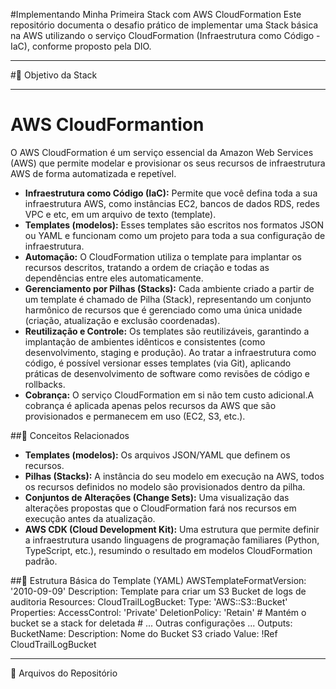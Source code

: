 #Implementando Minha Primeira Stack com AWS CloudFormation
Este repositório documenta o desafio prático de implementar uma Stack básica na AWS utilizando o serviço CloudFormation (Infraestrutura como Código - IaC), conforme proposto pela DIO.

---

#🚩 Objetivo da Stack

---

# AWS CloudFormantion
 O AWS CloudFormation é um serviço essencial da Amazon Web Services (AWS) que permite modelar e provisionar os seus recursos de infraestrutura AWS de forma automatizada e repetível.
 - **Infraestrutura como Código (IaC):** Permite que você defina toda a sua infraestrutura AWS, como instâncias EC2, bancos de dados RDS, redes VPC e etc, em um arquivo de texto (template).
 - **Templates (modelos):** Esses templates são escritos nos formatos JSON ou YAML e funcionam como um projeto para toda a sua configuração de infraestrutura.
 - **Automação:** O CloudFormation utiliza o template para implantar os recursos descritos, tratando a ordem de criação e todas as dependências entre eles automaticamente.
 - **Gerenciamento por Pilhas (Stacks):** Cada ambiente criado a partir de um template é chamado de Pilha (Stack), representando um conjunto harmônico de recursos que é gerenciado como uma única unidade (criação, atualização e exclusão coordenadas).
 - **Reutilização e Controle:** Os templates são reutilizáveis, garantindo a implantação de ambientes idênticos e consistentes (como desenvolvimento, staging e produção). Ao tratar a infraestrutura como código, é possível versionar esses templates (via Git), aplicando práticas de desenvolvimento de software como revisões de código e rollbacks.
 - **Cobrança:** O serviço CloudFormation em si não tem custo adicional.A cobrança é aplicada apenas pelos recursos da AWS que são provisionados e permanecem em uso (EC2, S3, etc.).

##📒 Conceitos Relacionados
- **Templates (modelos):** Os arquivos JSON/YAML que definem os recursos.
- **Pilhas (Stacks):** A instância do seu modelo em execução na AWS, todos os recursos definidos no modelo são provisionados dentro da pilha.
- **Conjuntos de Alterações (Change Sets):** Uma visualização das alterações propostas que o CloudFormation fará nos recursos em execução antes da atualização.
- **AWS CDK (Cloud Development Kit):** Uma estrutura que permite definir a infraestrutura usando linguagens de programação familiares (Python, TypeScript, etc.), resumindo o resultado em modelos CloudFormation padrão.

##📝 Estrutura Básica do Template (YAML)
AWSTemplateFormatVersion: '2010-09-09'
Description: Template para criar um S3 Bucket de logs de auditoria
Resources:
  CloudTrailLogBucket:
    Type: 'AWS::S3::Bucket'
    Properties:
      AccessControl: 'Private'
      DeletionPolicy: 'Retain' # Mantém o bucket se a stack for deletada
      # ... Outras configurações ...
Outputs:
  BucketName:
    Description: Nome do Bucket S3 criado
    Value: !Ref CloudTrailLogBucket


---
📂 Arquivos do Repositório


